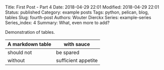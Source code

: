 Title: First Post - Part 4
Date: 2018-04-29 22:01
Modified: 2018-04-29 22:01
Status: published
Category: example posts
Tags: python, pelican, blog, tables
Slug: fourth-post
Authors: Wouter Dierckx
Series: example-series
Series_index: 4
Summary: What, even more to add?


Demonstration of tables.

| A markdown table | with sauce | 
| --- | --- | 
| should not | be spared |
| without | sufficient appetite | 